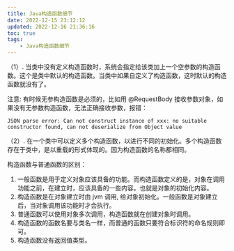 ```yaml
---
title: Java构造函数细节
date: 2022-12-15 23:12:12
updated: 2022-12-16 21:36:16
toc: true
tags: 
    - Java构造函数细节
---
```

（1）. 当类中没有定义构造函数时，系统会指定给该类加上一个空参数的构造函数。这个是类中默认的构造函数。当类中如果自定义了构造函数，这时默认的构造函数就没有了。

注意: 有时候无参构造函数是必须的，比如用 @RequestBody 接收参数对象，如果没有无参数构造函数，无法正确接收参数，报错：

```
JSON parse error: Can not construct instance of xxx: no suitable constructor found, can not deserialize from Object value
```

（2）. 在一个类中可以定义多个构造函数，以进行不同的初始化。多个构造函数存在于类中，是以重载的形式体现的。因为构造函数的名称都相同。

构造函数与普通函数的区别：

1. 一般函数是用于定义对象应该具备的功能。而构造函数定义的是，对象在调用功能之前，在建立时，应该具备的一些内容。也就是对象的初始化内容。
2. 构造函数是在对象建立时由 jvm 调用, 给对象初始化。一般函数是对象建立后，当对象调用该功能时才会执行。
3. 普通函数可以使用对象多次调用，构造函数就在创建对象时调用。
4. 构造函数的函数名要与类名一样，而普通的函数只要符合标识符的命名规则即可。
5. 构造函数没有返回值类型。